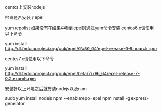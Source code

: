 centos上安装nodejs

检查是否安装了epel

yum repolist
如果没有在结果中看到epel则通过yum命令安装
centos6.x请使用以下命令

yum install \
  http://dl.fedoraproject.org/pub/epel/6/x86_64/epel-release-6-8.noarch.rpm

centos7.x请使用以下命令

yum install \
  http://dl.fedoraproject.org/pub/epel/beta/7/x86_64/epel-release-7-0.2.noarch.rpm

安装好以上环境之后就安装nodejs以及npm

sudo yum install nodejs npm --enablerepo=epel
npm install -g express-generator